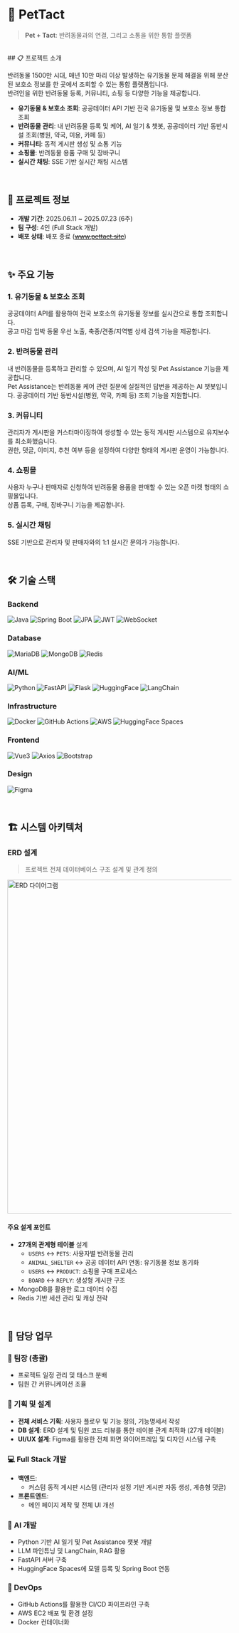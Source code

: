 # 🐾 PetTact
> **Pet + Tact**: 반려동물과의 연결, 그리고 소통을 위한 통합 플랫폼

<br>
## 📋 프로젝트 소개
 
반려동물 1500만 시대, 매년 10만 마리 이상 발생하는 유기동물 문제 해결을 위해 분산된 보호소 정보를 한 곳에서 조회할 수 있는 통합 플랫폼입니다. <br>
반려인을 위한 반려동물 등록, 커뮤니티, 쇼핑 등 다양한 기능을 제공합니다.

- **유기동물 & 보호소 조회**: 공공데이터 API 기반 전국 유기동물 및 보호소 정보 통합 조회
- **반려동물 관리**: 내 반려동물 등록 및 케어, AI 일기 & 챗봇, 공공데이터 기반 동반시설 조회(병원, 약국, 미용, 카페 등)
- **커뮤니티**: 동적 게시판 생성 및 소통 기능
- **쇼핑몰**: 반려동물 용품 구매 및 장바구니
- **실시간 채팅**: SSE 기반 실시간 채팅 시스템

<br>

## 📅 프로젝트 정보
- **개발 기간**: 2025.06.11 ~ 2025.07.23 (6주)
- **팀 구성**: 4인 (Full Stack 개발)
- **배포 상태**: 배포 종료 (~~www.pettact.site~~)


<br>

## ✨ 주요 기능

### 1. 유기동물 & 보호소 조회
공공데이터 API를 활용하여 전국 보호소의 유기동물 정보를 실시간으로 통합 조회합니다. <br>
공고 마감 임박 동물 우선 노출, 축종/견종/지역별 상세 검색 기능을 제공합니다.

### 2. 반려동물 관리
내 반려동물을 등록하고 관리할 수 있으며, AI 일기 작성 및 Pet Assistance 기능을 제공합니다. <br>
Pet Assistance는 반려동물 케어 관련 질문에 실질적인 답변을 제공하는 AI 챗봇입니다.
공공데이터 기반 동반시설(병원, 약국, 카페 등) 조회 기능을 지원합니다.

### 3. 커뮤니티
관리자가 게시판을 커스터마이징하여 생성할 수 있는 동적 게시판 시스템으로 유지보수를 최소화했습니다. <br>
권한, 댓글, 이미지, 추천 여부 등을 설정하여 다양한 형태의 게시판 운영이 가능합니다.

### 4. 쇼핑몰
사용자 누구나 판매자로 신청하여 반려동물 용품을 판매할 수 있는 오픈 마켓 형태의 쇼핑몰입니다. <br>
상품 등록, 구매, 장바구니 기능을 제공합니다.

### 5. 실시간 채팅
SSE 기반으로 관리자 및 판매자와의 1:1 실시간 문의가 가능합니다.

<br>

## 🛠️ 기술 스택

### Backend
![Java](https://img.shields.io/badge/Java-17-007396?style=flat-square&logo=java)
![Spring Boot](https://img.shields.io/badge/Spring%20Boot-3.x-6DB33F?style=flat-square&logo=springboot)
![JPA](https://img.shields.io/badge/JPA-Hibernate-59666C?style=flat-square&logo=hibernate)
![JWT](https://img.shields.io/badge/JWT-Auth-000000?style=flat-square&logo=jsonwebtokens)
![WebSocket](https://img.shields.io/badge/WebSocket-STOMP-010101?style=flat-square)

### Database
![MariaDB](https://img.shields.io/badge/MariaDB-003545?style=flat-square&logo=mariadb&logoColor=white)
![MongoDB](https://img.shields.io/badge/MongoDB-47A248?style=flat-square&logo=mongodb&logoColor=white)
![Redis](https://img.shields.io/badge/Redis-DC382D?style=flat-square&logo=redis&logoColor=white)

### AI/ML
![Python](https://img.shields.io/badge/Python-3776AB?style=flat-square&logo=python&logoColor=white)
![FastAPI](https://img.shields.io/badge/FastAPI-009688?style=flat-square&logo=fastapi&logoColor=white)
![Flask](https://img.shields.io/badge/Flask-000000?style=flat-square&logo=flask&logoColor=white)
![HuggingFace](https://img.shields.io/badge/HuggingFace-FFD21E?style=flat-square&logo=huggingface&logoColor=black)
![LangChain](https://img.shields.io/badge/LangChain-121212?style=flat-square&logoColor=white)

### Infrastructure
![Docker](https://img.shields.io/badge/Docker-2496ED?style=flat-square&logo=docker&logoColor=white)
![GitHub Actions](https://img.shields.io/badge/GitHub%20Actions-2088FF?style=flat-square&logo=githubactions&logoColor=white)
![AWS](https://img.shields.io/badge/AWS-232F3E?style=flat-square&logo=amazonaws&logoColor=white)
![HuggingFace Spaces](https://img.shields.io/badge/HF%20Spaces-FFD21E?style=flat-square&logo=huggingface&logoColor=black)

### Frontend
![Vue3](https://img.shields.io/badge/Vue3-4FC08D?style=flat-square&logo=vuedotjs&logoColor=white)
![Axios](https://img.shields.io/badge/Axios-5A29E4?style=flat-square&logo=axios&logoColor=white)
![Bootstrap](https://img.shields.io/badge/Bootstrap-7952B3?style=flat-square&logo=bootstrap&logoColor=white)

### Design
![Figma](https://img.shields.io/badge/Figma-F24E1E?style=flat-square&logo=figma&logoColor=white)

<br>

## 🏗️ 시스템 아키텍처

### ERD 설계
> 프로젝트 전체 데이터베이스 구조 설계 및 관계 정의

<img width="750" alt="ERD 다이어그램" src="https://github.com/user-attachments/assets/73de7969-72af-4495-9417-96d6979582af" />


#### 주요 설계 포인트
- **27개의 관계형 테이블** 설계
  - `USERS` ↔ `PETS`: 사용자별 반려동물 관리
  - `ANIMAL_SHELTER` ↔ 공공 데이터 API 연동: 유기동물 정보 동기화
  - `USERS` ↔ `PRODUCT`: 쇼핑몰 구매 프로세스
  - `BOARD` ↔ `REPLY`: 생성형 게시판 구조
- MongoDB를 활용한 로그 데이터 수집
- Redis 기반 세션 관리 및 캐싱 전략

<br>

## 👥 담당 업무

### 🎯 팀장 (총괄)
- 프로젝트 일정 관리 및 태스크 분배
- 팀원 간 커뮤니케이션 조율

### 📐 기획 및 설계
- **전체 서비스 기획**: 사용자 플로우 및 기능 정의, 기능명세서 작성
- **DB 설계**: ERD 설계 및 팀원 코드 리뷰를 통한 테이블 관계 최적화 (27개 테이블)
- **UI/UX 설계**: Figma를 활용한 전체 화면 와이어프레임 및 디자인 시스템 구축

### 💻 Full Stack 개발
- **백엔드**: 
  - 커스텀 동적 게시판 시스템 (관리자 설정 기반 게시판 자동 생성, 계층형 댓글)
- **프론트엔드**: 
  - 메인 페이지 제작 및 전체 UI 개선

### 🤖 AI 개발
- Python 기반 AI 일기 및 Pet Assistance 챗봇 개발
- LLM 파인튜닝 및 LangChain, RAG 활용
- FastAPI 서버 구축
- HuggingFace Spaces에 모델 등록 및 Spring Boot 연동

### 🚀 DevOps
- GitHub Actions를 활용한 CI/CD 파이프라인 구축
- AWS EC2 배포 및 환경 설정
- Docker 컨테이너화



